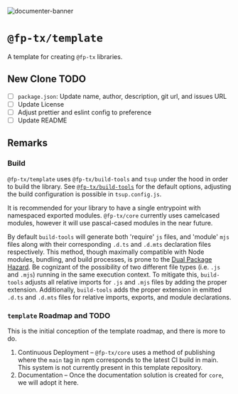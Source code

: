 ![documenter-banner](https://github.com/fp-tx/documenter/assets/7153123/d8902fc8-4664-470a-a25b-fe7fe42ee8e2)

# `@fp-tx/template`

A template for creating `@fp-tx` libraries.

## New Clone TODO

- [ ] `package.json`: Update name, author, description, git url, and issues URL
- [ ] Update License
- [ ] Adjust prettier and eslint config to preference
- [ ] Update README

## Remarks

### Build

`@fp-tx/template` uses `@fp-tx/build-tools` and `tsup` under the hood in order to build the library. See [`@fp-tx/build-tools`](https://github.com/fp-tx/build-tools) for the default options, adjusting the build configuration is possible in `tsup.config.js`.

It is recommended for your library to have a single entrypoint with namespaced exported modules. `@fp-tx/core` currently uses camelcased modules, however it will use pascal-cased modules in the near future.

By default `build-tools` will generate both 'require' `js` files, and 'module' `mjs` files along with their corresponding `.d.ts` and `.d.mts` declaration files respectively. This method, though maximally compatible with Node modules, bundling, and build processes, is prone to the [Dual Package Hazard](https://nodejs.org/api/packages.html#dual-package-hazard). Be cognizant of the possibility of two different file types (i.e. `.js` and `.mjs`) running in the same execution context. To mitigate this, `build-tools` adjusts all relative imports for `.js` and `.mjs` files by adding the proper extension. Additionally, `build-tools` adds the proper extension in emitted `.d.ts` and `.d.mts` files for relative imports, exports, and module declarations.

### `template` Roadmap and TODO

This is the initial conception of the template roadmap, and there is more to do.

1. Continuous Deployment – `@fp-tx/core` uses a method of publishing where the `main` tag in npm corresponds to the latest CI build in main. This system is not currently present in this template repository.
2. Documentation – Once the documentation solution is created for `core`, we will adopt it here.
